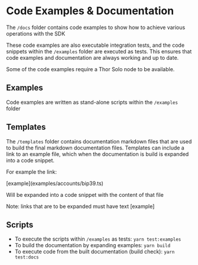 # Code Examples & Documentation

The `/docs` folder contains code examples to show how to achieve various operations with the SDK

These code examples are also executable integration tests, and the code snippets within the `/examples` folder are executed as tests. This ensures that code examples and documentation are always working and up to date.

Some of the code examples require a Thor Solo node to be available.

## Examples

Code examples are written as stand-alone scripts within the `/examples` folder


## Templates

The `/templates` folder contains documentation markdown files that are used to build the final markdown documentation files. Templates can include a link to an example file, which when the documentation is build is expanded into a code snippet.

For example the link:

\[example](examples/accounts/bip39.ts)

Will be expanded into a code snippet with the content of that file

Note: links that are to be expanded must have text \[example]

## Scripts

* To execute the scripts within `/examples` as tests: `yarn test:examples`
* To build the documentation by expanding examples: `yarn build`
* To execute code from the built documentation (build check): `yarn test:docs`




